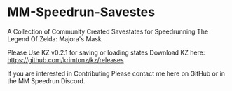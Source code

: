 # MM-Speedrun-Savestes
A Collection of Community Created Savestates for Speedrunning The Legend Of Zelda: Majora's Mask


Please Use KZ v0.2.1 for saving or loading states
Download KZ here: https://github.com/krimtonz/kz/releases

If you are interested in Contributing Please contact me here on GitHub or in the MM Speedrun Discord.
